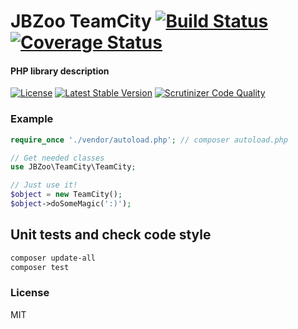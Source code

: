 # JBZoo TeamCity  [![Build Status](https://travis-ci.org/JBZoo/TeamCity.svg?branch=master)](https://travis-ci.org/JBZoo/TeamCity)      [![Coverage Status](https://coveralls.io/repos/github/JBZoo/TeamCity/badge.svg?branch=master)](https://coveralls.io/github/JBZoo/TeamCity?branch=master)

#### PHP library description

[![License](https://poser.pugx.org/JBZoo/TeamCity/license)](https://packagist.org/packages/JBZoo/TeamCity)   [![Latest Stable Version](https://poser.pugx.org/JBZoo/TeamCity/v/stable)](https://packagist.org/packages/JBZoo/TeamCity) [![Scrutinizer Code Quality](https://scrutinizer-ci.com/g/JBZoo/TeamCity/badges/quality-score.png?b=master)](https://scrutinizer-ci.com/g/JBZoo/TeamCity/?branch=master)

### Example

```php
require_once './vendor/autoload.php'; // composer autoload.php

// Get needed classes
use JBZoo\TeamCity\TeamCity;

// Just use it!
$object = new TeamCity();
$object->doSomeMagic(':)');
```

## Unit tests and check code style
```sh
composer update-all
composer test
```


### License

MIT
